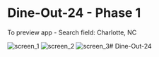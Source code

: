 # Dine-Out-24 - Phase 1

To preview app -  Search field: Charlotte, NC

![screen_1](https://cloud.githubusercontent.com/assets/15945492/13227790/5b522a42-d966-11e5-91d4-dee4ad99d5e4.png)
![screen_2](https://cloud.githubusercontent.com/assets/15945492/13227791/5b562b88-d966-11e5-9c83-c431f4a76141.png)
![screen_3](https://cloud.githubusercontent.com/assets/15945492/13227792/5b588fea-d966-11e5-82c3-1f625cf90a86.png)# Dine-Out-24
